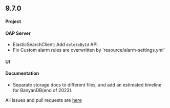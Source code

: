 ## 9.7.0

#### Project


#### OAP Server

* ElasticSearchClient: Add `deleteById` API.
* Fix Custom alarm rules are overwritten by 'resource/alarm-settings.yml'

#### UI



#### Documentation

* Separate storage docs to different files, and add an estimated timeline for BanyanDB(end of 2023). 


All issues and pull requests are [here](https://github.com/apache/skywalking/milestone/193?closed=1)

